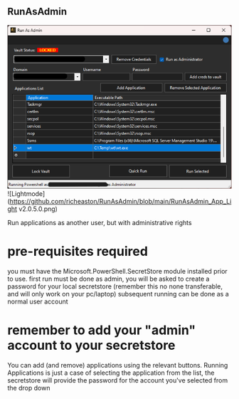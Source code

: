 ## RunAsAdmin ##
![Darkmode](https://github.com/richeaston/RunAsAdmin/blob/main/RunAsAdmin_App_Dark%20v2.0.5.0.png)
![Lightmode](https://github.com/richeaston/RunAsAdmin/blob/main/RunAsAdmin_App_Light v2.0.5.0.png)


Run applications as another user, but with administrative rights

# pre-requisites required #
you must have the Microsoft.PowerShell.SecretStore module installed prior to use.
first run must be done as admin, you will be asked to create a password for your local secretstore (remember this no none transferable, and will only work on your pc/laptop) subsequent running can be done as a normal user account

# remember to add your "admin" account to your secretstore #
You can add (and remove) applications using the relevant buttons.
Running Applications is just a case of selecting the application from the list, the secretstore will provide the password for the account you've selected from the drop down

